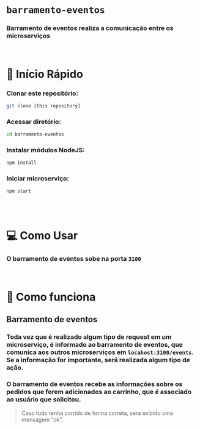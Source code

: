 # `barramento-eventos`
### Barramento de eventos realiza a comunicação entre os microserviços

<br/>

# 🏁 Início Rápido
### Clonar este repositório:
``` bash
git clone [this repository]
```
### Acessar diretório:
``` bash
cd barramento-eventos
```
### Instalar módulos NodeJS:
``` bash
npm install
```

### Iniciar microserviço:
``` bash
npm start
```

<br/>
<br/>

# 💻 Como Usar
### O barramento de eventos sobe na porta `3100`
<br/>



# 📱 Como funciona

## Barramento de eventos
### Toda vez que é realizado algum tipo de request em um microserviço, é informado ao barramento de eventos, que comunica aos outros microserviços em `locahost:3100/events`.  <br/> Se a informação for importante, será realizada algum tipo de ação.

### O barramento de eventos recebe as informações sobre os pedidos que forem adicionados ao carrinho, que é associado ao usuário que solicitou.

> Caso tudo tenha corrido de forma correta, sera exibido uma mensagem "ok".
